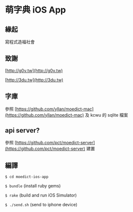 # 萌字典 iOS App

## 緣起
寫程式造福社會

## 致謝
[http://g0v.tw](http://g0v.tw)

[http://3du.tw](http://3du.tw)

## 字庫
參照 [https://github.com/yllan/moedict-mac](https://github.com/yllan/moedict-mac) 及 kcwu 的 sqlite 檔案

## api server?
參照 [https://github.com/pct/moedict-server](https://github.com/pct/moedict-server) 建置

## 編譯
`$ cd moedict-ios-app`

`$ bundle` (install ruby gems)

`$ rake` (build and run iOS Simulator)

`$ ./send.sh` (send to iphone device)